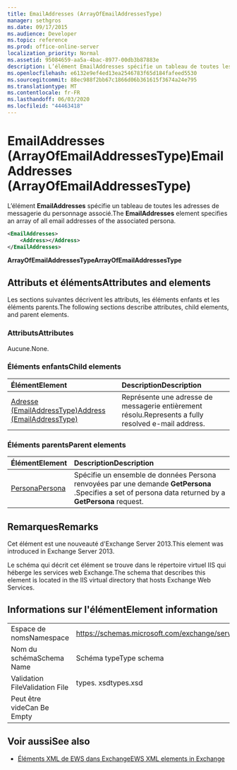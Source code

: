 ```yaml
---
title: EmailAddresses (ArrayOfEmailAddressesType)
manager: sethgros
ms.date: 09/17/2015
ms.audience: Developer
ms.topic: reference
ms.prod: office-online-server
localization_priority: Normal
ms.assetid: 95084659-aa5a-4bac-8977-00db3b87883e
description: L’élément EmailAddresses spécifie un tableau de toutes les adresses de messagerie du personnage associé.
ms.openlocfilehash: e6132e9ef4ed13ea2546783f65d184fafeed5530
ms.sourcegitcommit: 88ec988f2bb67c1866d06b361615f3674a24e795
ms.translationtype: MT
ms.contentlocale: fr-FR
ms.lasthandoff: 06/03/2020
ms.locfileid: "44463418"
---
```

# <a name="emailaddresses-arrayofemailaddressestype"></a><span data-ttu-id="8ecfa-103">EmailAddresses (ArrayOfEmailAddressesType)</span><span class="sxs-lookup"><span data-stu-id="8ecfa-103">EmailAddresses (ArrayOfEmailAddressesType)</span></span>

<span data-ttu-id="8ecfa-104">L’élément **EmailAddresses** spécifie un tableau de toutes les adresses de messagerie du personnage associé.</span><span class="sxs-lookup"><span data-stu-id="8ecfa-104">The **EmailAddresses** element specifies an array of all email addresses of the associated persona.</span></span> 
  
```XML
<EmailAddresses>
    <Address></Address>
</EmailAddresses>
```

 <span data-ttu-id="8ecfa-105">**ArrayOfEmailAddressesType**</span><span class="sxs-lookup"><span data-stu-id="8ecfa-105">**ArrayOfEmailAddressesType**</span></span>
## <a name="attributes-and-elements"></a><span data-ttu-id="8ecfa-106">Attributs et éléments</span><span class="sxs-lookup"><span data-stu-id="8ecfa-106">Attributes and elements</span></span>

<span data-ttu-id="8ecfa-107">Les sections suivantes décrivent les attributs, les éléments enfants et les éléments parents.</span><span class="sxs-lookup"><span data-stu-id="8ecfa-107">The following sections describe attributes, child elements, and parent elements.</span></span>
  
### <a name="attributes"></a><span data-ttu-id="8ecfa-108">Attributs</span><span class="sxs-lookup"><span data-stu-id="8ecfa-108">Attributes</span></span>

<span data-ttu-id="8ecfa-109">Aucune.</span><span class="sxs-lookup"><span data-stu-id="8ecfa-109">None.</span></span>
  
### <a name="child-elements"></a><span data-ttu-id="8ecfa-110">Éléments enfants</span><span class="sxs-lookup"><span data-stu-id="8ecfa-110">Child elements</span></span>

|<span data-ttu-id="8ecfa-111">**Élément**</span><span class="sxs-lookup"><span data-stu-id="8ecfa-111">**Element**</span></span>|<span data-ttu-id="8ecfa-112">**Description**</span><span class="sxs-lookup"><span data-stu-id="8ecfa-112">**Description**</span></span>|
|:-----|:-----|
|[<span data-ttu-id="8ecfa-113">Adresse (EmailAddressType)</span><span class="sxs-lookup"><span data-stu-id="8ecfa-113">Address (EmailAddressType)</span></span>](address-emailaddresstype.md) <br/> |<span data-ttu-id="8ecfa-114">Représente une adresse de messagerie entièrement résolu.</span><span class="sxs-lookup"><span data-stu-id="8ecfa-114">Represents a fully resolved e-mail address.</span></span>  <br/> |
   
### <a name="parent-elements"></a><span data-ttu-id="8ecfa-115">Éléments parents</span><span class="sxs-lookup"><span data-stu-id="8ecfa-115">Parent elements</span></span>

|<span data-ttu-id="8ecfa-116">**Élément**</span><span class="sxs-lookup"><span data-stu-id="8ecfa-116">**Element**</span></span>|<span data-ttu-id="8ecfa-117">**Description**</span><span class="sxs-lookup"><span data-stu-id="8ecfa-117">**Description**</span></span>|
|:-----|:-----|
|[<span data-ttu-id="8ecfa-118">Persona</span><span class="sxs-lookup"><span data-stu-id="8ecfa-118">Persona</span></span>](persona.md) <br/> |<span data-ttu-id="8ecfa-119">Spécifie un ensemble de données Persona renvoyées par une demande **GetPersona** .</span><span class="sxs-lookup"><span data-stu-id="8ecfa-119">Specifies a set of persona data returned by a **GetPersona** request.</span></span>  <br/> |
   
## <a name="remarks"></a><span data-ttu-id="8ecfa-120">Remarques</span><span class="sxs-lookup"><span data-stu-id="8ecfa-120">Remarks</span></span>

<span data-ttu-id="8ecfa-121">Cet élément est une nouveauté d'Exchange Server 2013.</span><span class="sxs-lookup"><span data-stu-id="8ecfa-121">This element was introduced in Exchange Server 2013.</span></span>
  
<span data-ttu-id="8ecfa-122">Le schéma qui décrit cet élément se trouve dans le répertoire virtuel IIS qui héberge les services web Exchange.</span><span class="sxs-lookup"><span data-stu-id="8ecfa-122">The schema that describes this element is located in the IIS virtual directory that hosts Exchange Web Services.</span></span>
  
## <a name="element-information"></a><span data-ttu-id="8ecfa-123">Informations sur l'élément</span><span class="sxs-lookup"><span data-stu-id="8ecfa-123">Element information</span></span>

|||
|:-----|:-----|
|<span data-ttu-id="8ecfa-124">Espace de noms</span><span class="sxs-lookup"><span data-stu-id="8ecfa-124">Namespace</span></span>  <br/> |https://schemas.microsoft.com/exchange/services/2006/types  <br/> |
|<span data-ttu-id="8ecfa-125">Nom du schéma</span><span class="sxs-lookup"><span data-stu-id="8ecfa-125">Schema Name</span></span>  <br/> |<span data-ttu-id="8ecfa-126">Schéma type</span><span class="sxs-lookup"><span data-stu-id="8ecfa-126">Type schema</span></span>  <br/> |
|<span data-ttu-id="8ecfa-127">Validation File</span><span class="sxs-lookup"><span data-stu-id="8ecfa-127">Validation File</span></span>  <br/> |<span data-ttu-id="8ecfa-128">types. xsd</span><span class="sxs-lookup"><span data-stu-id="8ecfa-128">types.xsd</span></span>  <br/> |
|<span data-ttu-id="8ecfa-129">Peut être vide</span><span class="sxs-lookup"><span data-stu-id="8ecfa-129">Can Be Empty</span></span>  <br/> ||
   
## <a name="see-also"></a><span data-ttu-id="8ecfa-130">Voir aussi</span><span class="sxs-lookup"><span data-stu-id="8ecfa-130">See also</span></span>



- [<span data-ttu-id="8ecfa-131">Éléments XML de EWS dans Exchange</span><span class="sxs-lookup"><span data-stu-id="8ecfa-131">EWS XML elements in Exchange</span></span>](ews-xml-elements-in-exchange.md)

